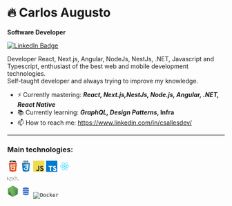 # 🔥 Carlos Augusto

**Software Developer** 

[![LinkedIn Badge](https://img.shields.io/badge/linkedin-blue?logo=linkedin&style=for-the-badge&logoColor=white)](https://www.linkedin.com/in/carlos-augusto-sartore-salles-ab3920180/)

Developer React, Next.js, Angular, NodeJs, NestJs, .NET, Javascript and Typescript, enthusiast of the best web and mobile development technologies. <br /> Self-taught developer and always trying to improve my knowledge.

- ⚡ Currently mastering: **_React, Next.js,NestJs, Node.js, Angular, .NET, React Native_**
- 📚 Currently learning: **_GraphQL, Design Patterns_, Infra**
- 📫 How to reach me: https://www.linkedin.com/in/csallesdev/

---

### Main technologies:

<code><img title="HTML5" width="26px" src="https://raw.githubusercontent.com/github/explore/80688e429a7d4ef2fca1e82350fe8e3517d3494d/topics/html/html.png" /></code>
<code><img title="CSS3" width="26px" src="https://raw.githubusercontent.com/github/explore/80688e429a7d4ef2fca1e82350fe8e3517d3494d/topics/css/css.png" /></code>
<code><img title="JavaScript" width="26px" src="https://raw.githubusercontent.com/github/explore/80688e429a7d4ef2fca1e82350fe8e3517d3494d/topics/javascript/javascript.png" /></code>
<code><img title="TypeScript" width="26px" src="https://raw.githubusercontent.com/github/explore/80688e429a7d4ef2fca1e82350fe8e3517d3494d/topics/typescript/typescript.png" /></code>
<code><img title="React" width="26px" src="https://raw.githubusercontent.com/github/explore/80688e429a7d4ef2fca1e82350fe8e3517d3494d/topics/react/react.png" /></code>
<code>
  <img title="Next.js" width="26px" src="https://raw.githubusercontent.com/devicons/devicon/master/icons/nextjs/nextjs-original-wordmark.svg" />
</code>
<code><img title="JavaScript" width="26px" src="https://raw.githubusercontent.com/github/explore/80688e429a7d4ef2fca1e82350fe8e3517d3494d/topics/nodejs/nodejs.png"></code>
<code><img title="SQL" width="26px" src="https://raw.githubusercontent.com/github/explore/80688e429a7d4ef2fca1e82350fe8e3517d3494d/topics/sql/sql.png" /></code>
<code><img title="Docker" width="26px" src="https://user-images.githubusercontent.com/38081852/87548752-565a5f00-c683-11ea-98bc-466626e09af8.png" /></code>

